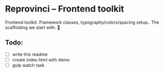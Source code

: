 # Reprovinci – Frontend toolkit
Frontend toolkit. Framework classes, typography/colors/spacing setup.. 
The scaffolding we start with. 🚀

## Todo:
- [ ] write this readme
- [ ] create index.html with demo
- [ ] gulp watch task